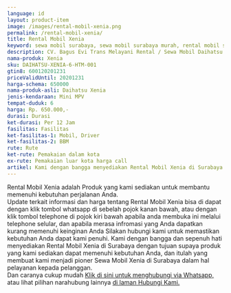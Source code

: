 ```yaml
---
language: id
layout: product-item
image: /images/rental-mobil-xenia.png
permalink: /rental-mobil-xenia/
title: Rental Mobil Xenia
keyword: sewa mobil surabaya, sewa mobil surabaya murah, rental mobil surabaya, rental mobil surabaya murah, bagusevitrans, CV. Bagus Evi Trans, bagusevitrans.com, sewa mobil di surabaya, rental mobil di surabaya
description: CV. Bagus Evi Trans Melayani Rental / Sewa Mobil Daihatsu Xenia di Surabaya paling Murah dan terpercaya di Jawa timur Hubungi kami Call/WA di 081357754513
nama-produk: Xenia
sku: DAIHATSU-XENIA-6-HTM-001
gtin8: 600120201231
priceValidUntil: 20201231 
harga-schema: 650000
nama-produk-asli: Daihatsu Xenia
jenis-kendaraan: Mini MPV
tempat-duduk: 6
harga: Rp. 650.000,-
durasi: Durasi
ket-durasi: Per 12 Jam
fasilitas: Fasilitas
ket-fasilitas-1: Mobil, Driver
ket-fasilitas-2: BBM
rute: Rute
ket-rute: Pemakaian dalam kota
ex-rute: Pemakaian luar kota harga call
artikel: Kami dengan bangga menyediakan Rental Mobil Xenia di Surabaya dengan tujuan supaya produk yang kami sediakan dapat memenuhi kebutuhan Anda, dan kami adalah pioner Sewa Mobil Xenia di Surabaya yang menggunakan teknologi online serta dalam hal pelayanan kepada pelanggan.
---
```

Rental Mobil Xenia adalah Produk yang kami sediakan untuk membantu memenuhi kebutuhan perjalanan Anda.<br>Update terkait informasi dan harga tentang Rental Mobil Xenia bisa di dapat dengan klik tombol whatsapp di sebelah pojok kanan bawah, atau dengan klik tombol telephone di pojok kiri bawah apabila anda membuka ini melalui telephone selular, dan apabila merasa infromasi yang Anda dapatkan kurang memenuhi keinginan Anda Silakan hubungi kami untuk memastikan kebutuhan Anda dapat kami penuhi. Kami dengan bangga dan sepenuh hati menyediakan Rental Mobil Xenia di Surabaya dengan tujuan supaya produk yang kami sediakan dapat memenuhi kebutuhan Anda, dan itulah yang membuat kami menjadi pioner Sewa Mobil Xenia di Surabaya dalam hal pelayanan kepada pelanggan.<br>
Dan caranya cukup mudah <a href="https://web.whatsapp.com/send?phone=6281357754513&text=Hallo,%20CS%20bagusevitrans.com">Klik di sini untuk menghubungi via Whatsapp,</a> atau lihat pilihan narahubung lainnya <a href="/kontak-kami/">di laman Hubungi Kami.</a>